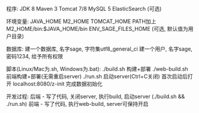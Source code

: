 程序:
JDK 8
Maven 3
Tomcat 7/8
MySQL 5
  ElasticSearch (可选)

环境变量:
JAVA_HOME
M2_HOME
TOMCAT_HOME
PATH加上M2_HOME/bin:$JAVA_HOME/bin
  ENV_SAGE_FILES_HOME (可选, 默认值为用户目录)

数据库:
建一个数据库, 名字sage, 字符集utf8_general_ci
建一个用户, 名字sage, 密码1234, 给予所有权限

脚本(Linux/Mac为.sh, Windows为.bat):
./build.sh 构建+部署
./web-build.sh 前端构建+部署(无需重启server)
./run.sh 启动server(Ctrl+C关闭)
首次启动后打开 localhost:8080/z-init 完成数据初始化

开发过程:
后端 - 写了代码, 关闭server, 执行build, 启动server (./build.sh && ./run.sh)
前端 - 写了代码, 执行web-build, server可保持开启